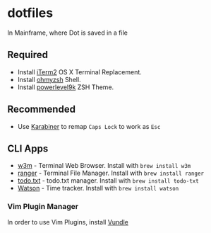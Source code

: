 # dotfiles
In Mainframe, where Dot is saved in a file

## Required
- Install [iTerm2](https://iterm2.com/) OS X Terminal Replacement.
- Install [ohmyzsh](http://ohmyz.sh/) Shell.
- Install [powerlevel9k](https://github.com/bhilburn/powerlevel9k) ZSH Theme.

## Recommended
- Use [Karabiner](https://pqrs.org/osx/karabiner/) to remap `Caps Lock` to work as `Esc`

## CLI Apps
- [w3m](http://w3m.sourceforge.net/) - Terminal Web Browser. Install with `brew install w3m`
- [ranger](http://www.rosipov.com/blog/ranger-the-cli-file-manager/) - Terminal File Manager. Install with `brew install ranger`
- [todo.txt](https://github.com/todotxt/todo.txt-cli) - todo.txt manager. Install with `brew install todo-txt`
- [Watson](https://github.com/TailorDev/Watson) - Time tracker. Install with `brew install watson`

### Vim Plugin Manager
In order to use Vim Plugins, install [Vundle](https://github.com/VundleVim/Vundle.vim)
